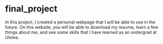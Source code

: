 # final_project

In this project, I created a personal webpage that I will be able to use in the future. On this website, you will be able to download my resume, learn a few things about me, and see some skills that I have learned as an undergrad at UIowa.
